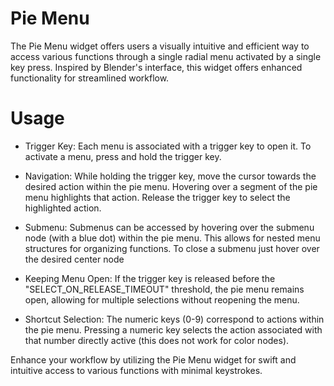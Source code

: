 # Pie Menu

The Pie Menu widget offers users a visually intuitive and efficient way to access various functions through a single radial menu activated by a single key press. Inspired by Blender's interface, this widget offers enhanced functionality for streamlined workflow.

# Usage

- Trigger Key: Each menu is associated with a trigger key to open it. To activate a menu, press and hold the trigger key.

- Navigation: While holding the trigger key, move the cursor towards the desired action within the pie menu. Hovering over a segment of the pie menu highlights that action. Release the trigger key to select the highlighted action.

- Submenu: Submenus can be accessed by hovering over the submenu node (with a blue dot) within the pie menu. This allows for nested menu structures for organizing functions. To close a submenu just hover over the desired center node

- Keeping Menu Open: If the trigger key is released before the "SELECT_ON_RELEASE_TIMEOUT" threshold, the pie menu remains open, allowing for multiple selections without reopening the menu.

- Shortcut Selection: The numeric keys (0-9) correspond to actions within the pie menu. Pressing a numeric key selects the action associated with that number directly active (this does not work for color nodes).

Enhance your workflow by utilizing the Pie Menu widget for swift and intuitive access to various functions with minimal keystrokes.

